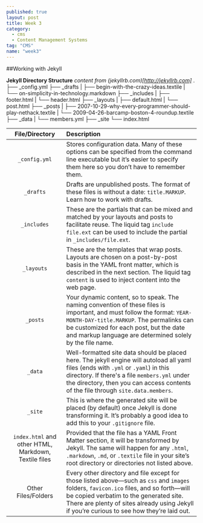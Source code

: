 ```yaml
---
published: true
layout: post
title: Week 3
category: 
  - cms
  - Content Management Systems
tag: "CMS"
name: "week3"
---
```


##Working with Jekyll

**Jekyll Directory Structure**
_content from (jekyllrb.com)[http://jekyllrb.com]_
    .
	├── _config.yml
	├── _drafts
	|   ├── begin-with-the-crazy-ideas.textile
	|   └── on-simplicity-in-technology.markdown
	├── _includes
	|   ├── footer.html
	|   └── header.html
	├── _layouts
	|   ├── default.html
	|   └── post.html
	├── _posts
	|   ├── 2007-10-29-why-every-programmer-should-play-nethack.textile
	|   └── 2009-04-26-barcamp-boston-4-roundup.textile
	├── _data
	|   └── members.yml
	├── _site
	└── index.html

File/Directory |Description
:---:|:---
`_config.yml` |Stores configuration data. Many of these options can be specified from the command line executable but it’s easier to specify them here so you don’t have to remember them.
`_drafts` |Drafts are unpublished posts. The format of these files is without a date: `title.MARKUP`. Learn how to work with drafts.
`_includes` |These are the partials that can be mixed and matched by your layouts and posts to facilitate reuse. The liquid tag  ` include file.ext ` can be used to include the partial in  `_includes/file.ext`.
`_layouts` |These are the templates that wrap posts. Layouts are chosen on a post-by-post basis in the YAML front matter, which is described in the next section. The liquid tag  `content` is used to inject content into the web page.
`_posts` |Your dynamic content, so to speak. The naming convention of these files is important, and must follow the format: `YEAR-MONTH-DAY-title.MARKUP`. The permalinks can be customized for each post, but the date and markup language are determined solely by the file name.
`_data` |Well-formatted site data should be placed here. The jekyll engine will autoload all yaml files (ends with `.yml` or `.yaml`) in this directory. If there's a file `members.yml` under the directory, then you can access contents of the file through `site.data.members`.
`_site` |This is where the generated site will be placed (by default) once Jekyll is done transforming it. It’s probably a good idea to add this to your `.gitignore` file.
`index.html` and other HTML, Markdown, Textile files |Provided that the file has a YAML Front Matter section, it will be transformed by Jekyll. The same will happen for any `.html`, `.markdown`,  `.md`, or `.textile` file in your site’s root directory or directories not listed above.
Other Files/Folders |Every other directory and file except for those listed above—such as `css` and `images` folders,  `favicon.ico` files, and so forth—will be copied verbatim to the generated site. There are plenty of sites already using Jekyll if you’re curious to see how they’re laid out.